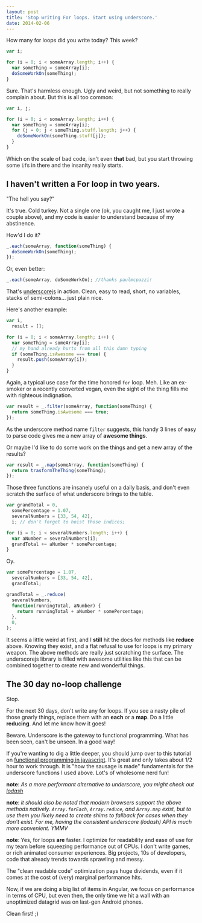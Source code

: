 ```yaml
---
layout: post
title: 'Stop writing For loops. Start using underscore.'
date: 2014-02-06
---
```


How many for loops did you write today? This week?

```javascript
var i;

for (i = 0; i < someArray.length; i++) {
  var someThing = someArray[i];
  doSomeWorkOn(someThing);
}
```

Sure. That's harmless enough. Ugly and weird, but not something to really complain about. But this is all too common:

```javascript
var i, j;

for (i = 0; i < someArray.length; i++) {
  var someThing = someArray[i];
  for (j = 0; j < someThing.stuff.length; j++) {
    doSomeWorkOn(someThing.stuff[j]);
  }
}
```

Which on the scale of bad code, isn't even **that** bad, but you start throwing some `if`s in there and the insanity really starts.

## I haven't written a For loop in two years.

"The hell you say?"

It's true. Cold turkey. Not a single one (ok, you caught me, I just wrote a couple above), and my code is easier to understand because of my abstinence.

How'd I do it?

```javascript
_.each(someArray, function(someThing) {
  doSomeWorkOn(someThing);
});
```

Or, even better:

```javascript
_.each(someArray, doSomeWorkOn); //thanks paulmcpazzi!
```

That's [underscorejs](https://underscorejs.org/) in action. Clean, easy to read, short, no variables, stacks of semi-colons... just plain nice.

Here's another example:

```javascript
var i,
  result = [];

for (i = 0; i < someArray.length; i++) {
  var someThing = someArray[i];
  // my hand already hurts from all this damn typing
  if (someThing.isAwesome === true) {
    result.push(someArray[i]);
  }
}
```

Again, a typical use case for the time honored `for` loop. Meh. Like an ex-smoker or a recently converted vegan, even the sight of the thing fills me with righteous indignation.

```javascript
var result = _.filter(someArray, function(someThing) {
  return someThing.isAwesome === true;
});
```

As the underscore method name `filter` suggests, this handy 3 lines of easy to parse code gives me a new array of **awesome things**.

Or maybe I'd like to do some work on the things and get a new array of the results?

```javascript
var result = _.map(someArray, function(someThing) {
  return trasformTheThing(someThing);
});
```

Those three functions are insanely useful on a daily basis, and don't even scratch the surface of what underscore brings to the table.

```javascript
var grandTotal = 0,
  somePercentage = 1.07,
  severalNumbers = [33, 54, 42],
  i; // don't forget to hoist those indices;

for (i = 0; i < severalNumbers.length; i++) {
  var aNumber = severalNumbers[i];
  grandTotal += aNumber * somePercentage;
}
```

Oy.

```javascript
var somePercentage = 1.07,
  severalNumbers = [33, 54, 42],
  grandTotal;

grandTotal = _.reduce(
  severalNumbers,
  function(runningTotal, aNumber) {
    return runningTotal + aNumber * somePercentage;
  },
  0,
);
```

It seems a little weird at first, and I **still** hit the docs for methods like **reduce** above. Knowing they exist, and a flat refusal to use for loops is my primary weapon. The above methods are really just scratching the surface. The underscorejs library is filled with awesome utilities like this that can be combined together to create new and wonderful things.

## The 30 day no-loop challenge

Stop.

For the next 30 days, don't write any for loops. If you see a nasty pile of those gnarly things, replace them with an **each** or a **map**. Do a little **reducing**. And let me know how it goes!

Beware. Underscore is the gateway to functional programming. What has been seen, can't be unseen. In a good way!

If you're wanting to dig a little deeper, you should jump over to this tutorial on [functional programming in javascript](https://reactive-extensions.github.io/learnrx/). It's great and only takes about 1/2 hour to work through. It is "how the sausage is made" fundamentals for the underscore functions I used above. Lot's of wholesome nerd fun!

**note**: _As a more performant alternative to underscore, you might check out [lodash](https://lodash.com/benchmarks)_

**note**: _it should also be noted that modern browsers support the above methods natively. `Array.forEach`, `Array.reduce`, and `Array.map` exist, but to use them you likely need to create shims to fallback for cases when they don't exist. For me, having the consistent underscore (lodash) API is much more convenient. YMMV_

**note**: Yes, for loops **are** faster. I optimize for readability and ease of use for my team before squeezing performance out of CPUs. I don't write games, or rich animated consumer experiences. Big projects, 10s of developers, code that already trends towards sprawling and messy.

The "clean readable code" optimization pays huge dividends, even if it comes at the cost of (very) marginal performance hits.

Now, if we are doing a big list of items in Angular, we focus on performance in terms of CPU, but even then, the only time we hit a wall with an unoptimized datagrid was on last-gen Android phones.

Clean first! ;)
